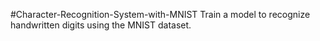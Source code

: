 #Character-Recognition-System-with-MNIST
Train a model to recognize handwritten digits using the MNIST dataset. 
